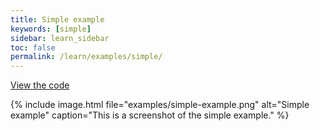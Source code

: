 ```yaml
---
title: Simple example
keywords: [simple]
sidebar: learn_sidebar
toc: false
permalink: /learn/examples/simple/
---
```


[View the code](https://github.com/rinde/RinSim/blob/master/example/src/main/java/com/github/rinde/rinsim/examples/core/SimpleExample.java)

{% include image.html file="examples/simple-example.png" alt="Simple example" caption="This is a screenshot of the simple example." %}